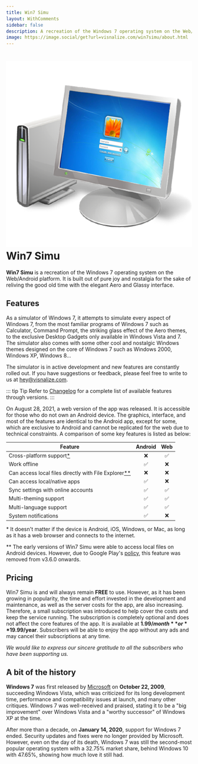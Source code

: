 ```yaml
---
title: Win7 Simu
layout: WithComments
sidebar: false
description: A recreation of the Windows 7 operating system on the Web/Android platform, brings back the nostalgia with the elegant Aero interface
image: https://image.social/get?url=visnalize.com/win7simu/about.html
---
```


# ![win7simu](/assets/win7simu-logo.png) Win7 Simu

<a-social />

**Win7 Simu** is a recreation of the Windows 7 operating system on the Web/Android platform. It is built out of pure joy and nostalgia for the sake of reliving the good old time with the elegant Aero and Glassy interface.

<m-access-links />

## Features

As a simulator of Windows 7, it attempts to simulate every aspect of Windows 7, from the most familiar programs of Windows 7 such as Calculator, Command Prompt, the striking glass effect of the Aero themes, to the exclusive Desktop Gadgets only available in Windows Vista and 7. The simulator also comes with some other cool and nostalgic Windows themes designed on the core of Windows 7 such as Windows 2000, Windows XP, Windows 8...

The simulator is in active development and new features are constantly rolled out. If you have suggestions or feedback, please feel free to write to us at [hey@visnalize.com](mailto:hey@visnalize.com).

::: tip Tip
Refer to [Changelog](./changelog.md) for a complete list of available features through versions.
:::

On August 28, 2021, a web version of the app was released. It is accessible for those who do not own an Android device. The graphics, interface, and most of the features are identical to the Android app, except for some, which are exclusive to Android and cannot be replicated for the web due to technical constraints. A comparison of some key features is listed as below:

Feature | Android | Web
--------|:-------:|:---:
Cross-platform support[*](#cross-platform) | ❌ | ✅
Work offline | ✅ | ❌
Can access local files directly with File Explorer[**](#local-files) | ❌ | ❌
Can access local/native apps | ✅ | ❌
Sync settings with online accounts | ✅ | ✅
Multi-theming support | ✅ | ✅
Multi-language support | ✅ | ✅
System notifications | ✅ | ❌

<a name="cross-platform">*</a> It doesn't matter if the device is Android, iOS, Windows, or Mac, as long as it has a web browser and connects to the internet.

<a name="local-files">**</a> The early versions of Win7 Simu were able to access local files on Android devices. However, due to Google Play's [policy](./faq.md#file-explorer-does-not-show-files-on-my-device-what-s-the-problem), this feature was removed from v3.6.0 onwards.

## Pricing

Win7 Simu is and will always remain **FREE** to use. However, as it has been growing in popularity, the time and effort invested in the development and maintenance, as well as the server costs for the app, are also increasing. Therefore, a small subscription was introduced to help cover the costs and keep the service running. The subscription is completely optional and does not affect the core features of the app. It is available at **$1.99/month** or **$19.99/year**. Subscribers will be able to enjoy the app without any ads and may cancel their subscriptions at any time.

*We would like to express our sincere gratitude to all the subscribers who have been supporting us.*

## A bit of the history

**Windows 7** was first released by [Microsoft](https://en.wikipedia.org/wiki/Microsoft) on **October 22, 2009**, succeeding Windows Vista, which was criticized for its long development time, performance and compatibility issues at launch, and many other critiques. Windows 7 was well-received and praised, stating it to be a "big improvement" over Windows Vista and a "worthy successor" of Windows XP at the time.

After more than a decade, on **January 14, 2020**, support for Windows 7 ended. Security updates and fixes were no longer provided by Microsoft. However, even on the day of its death, Windows 7 was still the second-most popular operating system with a 32.75% market share, behind Windows 10 with 47.65%, showing how much love it still had.
